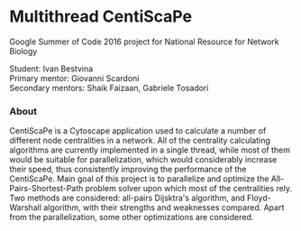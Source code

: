 # Multithread CentiScaPe
Google Summer of Code 2016 project for National Resource for Network Biology  

Student: Ivan Bestvina  
Primary mentor: Giovanni Scardoni  
Secondary mentors: Shaik Faizaan, Gabriele Tosadori  

### About
CentiScaPe is a Cytoscape application used to calculate a number of different node centralities in a network. All of the centrality calculating algorithms are currently implemented in a single thread, while most of them would be suitable for parallelization, which would considerably increase their speed, thus consistently improving the performance of the CentiScaPe.
Main goal of this project is to parallelize and optimize the All-Pairs-Shortest-Path problem solver upon which most of the centralities rely. Two methods are considered: all-pairs Dijsktra's algorithm, and Floyd-Warshall algorithm, with their strengths and weaknesses compared. Apart from the parallelization, some other optimizations are considered.
